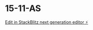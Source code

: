 # 15-11-AS

[Edit in StackBlitz next generation editor ⚡️](https://stackblitz.com/~/github.com/Ai-Nader/15-11-AS)